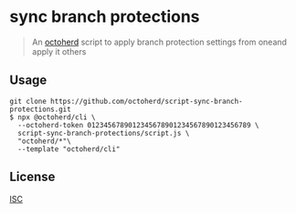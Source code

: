 # sync branch protections

> An [octoherd](https://github.com/octoherd) script to apply branch protection settings from oneand apply it others

## Usage

```
git clone https://github.com/octoherd/script-sync-branch-protections.git
$ npx @octoherd/cli \
  --octoherd-token 0123456789012345678901234567890123456789 \
  script-sync-branch-protections/script.js \
  "octoherd/*"\
  --template "octoherd/cli"
```

## License

[ISC](LICENSE.md)
